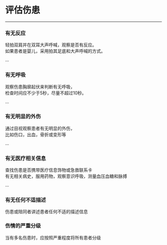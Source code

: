 # 评估伤患

---

### 有无反应

轻拍双肩并在双耳大声呼喊，观察是否有反应。  
如果患者是婴儿，采用拍其足底和大声呼喊的方式。

···

### 有无呼吸

观察伤患胸廓起伏来判断有无呼吸，  
检查时间应不少于5秒，尽量不超过10秒。

···

### 有无明显的外伤

通过目视观察患者有无明显的外伤，  
比如伤口，出血，骨折或变形等

···

### 有无医疗相关信息

查找伤患是否携带医疗信息饰物或急救联系卡  
有无相关病史，服用药物，观察意识呼吸，测量血压血糖和脉搏

···

### 有无任何不适描述

伤患或陪同者讲述患者任何不适的描述信息

### 伤情的严重分级

当有多名伤患时，应按照严重程度将所有患者分级

